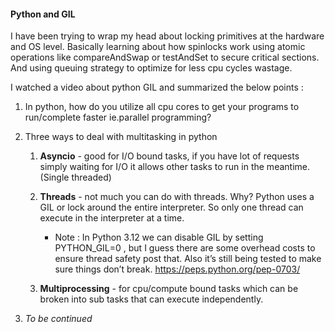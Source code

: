 #### Python and GIL

I have been trying to wrap my head about locking primitives at the hardware and OS level. Basically learning about  how spinlocks work using atomic operations like compareAndSwap or testAndSet to secure critical sections. And using queuing strategy to optimize for less cpu cycles wastage.

I watched a video about python GIL and summarized the below points :
1. In python, how do you utilize all cpu cores to get your programs to run/complete faster ie.parallel programming?
2. Three ways to deal with multitasking in python
    1. **Asyncio** - good for I/O bound tasks, if you have lot of requests simply waiting for I/O it allows other tasks to run in the meantime. (Single threaded)
    2. **Threads** - not much you can do with threads. Why? Python uses a GIL or lock around the entire interpreter. So only one thread can execute in the interpreter at a time. 
       - Note : In Python 3.12 we can disable GIL by setting PYTHON_GIL=0 , but I guess there are some overhead costs to ensure thread safety post that. Also it’s still being tested to make sure things don’t break. https://peps.python.org/pep-0703/
           
    3. **Multiprocessing** - for cpu/compute bound tasks which can be broken into sub tasks that can execute independently.
  
3. *To be continued*
